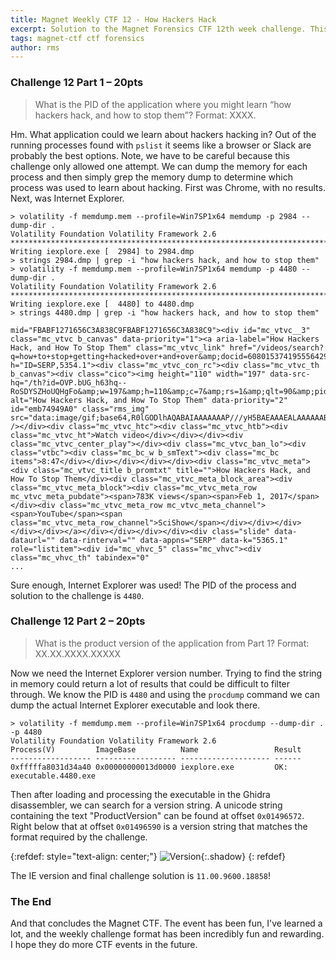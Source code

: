 ```yaml
---
title: Magnet Weekly CTF 12 - How Hackers Hack
excerpt: Solution to the Magnet Forensics CTF 12th week challenge. This week's challenges ask us about "How Hackers Hack..".
tags: magnet-ctf ctf forensics
author: rms
---
```


### Challenge 12 Part 1 – 20pts

> What is the PID of the application where you might learn “how hackers hack, and how to stop them”? Format: XXXX.

Hm. What application could we learn about hackers hacking in? Out of the running processes found with `pslist` it seems like a browser or Slack are probably the best options. Note, we have to be careful because this challenge only allowed one attempt. We can dump the memory for each process and then simply grep the memory dump to determine which process was used to learn about hacking. First was Chrome, with no results. Next, was Internet Explorer.

```
> volatility -f memdump.mem --profile=Win7SP1x64 memdump -p 2984 --dump-dir .
Volatility Foundation Volatility Framework 2.6
************************************************************************
Writing iexplore.exe [  2984] to 2984.dmp
> strings 2984.dmp | grep -i "how hackers hack, and how to stop them"
> volatility -f memdump.mem --profile=Win7SP1x64 memdump -p 4480 --dump-dir . 
Volatility Foundation Volatility Framework 2.6
************************************************************************
Writing iexplore.exe [  4480] to 4480.dmp
> strings 4480.dmp | grep -i "how hackers hack, and how to stop them"
                         mid="FBABF1271656C3A838C9FBABF1271656C3A838C9"><div id="mc_vtvc__3" class="mc_vtvc b_canvas" data-priority="1"><a aria-label="How Hackers Hack, and How To Stop Them" class="mc_vtvc_link" href="/videos/search?q=how+to+stop+getting+hacked+over+and+over&amp;docid=608015374195556429&amp;mid=FBABF1271656C3A838C9FBABF1271656C3A838C9&amp;view=detail&amp;FORM=VIRE" h="ID=SERP,5354.1"><div class="mc_vtvc_con_rc"><div class="mc_vtvc_th b_canvas"><div class="cico"><img height="110" width="197" data-src-hq="/th?id=OVP.bUG_h63hq--RoSDYSZHoUQHgFo&amp;w=197&amp;h=110&amp;c=7&amp;rs=1&amp;qlt=90&amp;pid=1.7" alt="How Hackers Hack, and How To Stop Them" data-priority="2" id="emb74949A0" class="rms_img" src="data:image/gif;base64,R0lGODlhAQABAIAAAAAAAP///yH5BAEAAAEALAAAAAABAAEAAAIBTAA7" /></div><div class="mc_vtvc_htc"><div class="mc_vtvc_htb"><div class="mc_vtvc_ht">Watch video</div></div></div><div class="mc_vtvc_center_play"></div><div class="mc_vtvc_ban_lo"><div class="vtbc"><div class="mc_bc_w b_smText"><div class="mc_bc items">8:47</div></div></div></div></div><div class="mc_vtvc_meta"><div class="mc_vtvc_title b_promtxt" title="">How Hackers Hack, and How To Stop Them</div><div class="mc_vtvc_meta_block_area"><div class="mc_vtvc_meta_block"><div class="mc_vtvc_meta_row mc_vtvc_meta_pubdate"><span>783K views</span><span>Feb 1, 2017</span></div><div class="mc_vtvc_meta_row mc_vtvc_meta_channel"><span>YouTube</span><span class="mc_vtvc_meta_row_channel">SciShow</span></div></div></div></div></div></a></div></div></div></div><div class="slide" data-dataurl="" data-rinterval="" data-appns="SERP" data-k="5365.1" role="listitem"><div id="mc_vhvc_5" class="mc_vhvc"><div class="mc_vhvc_th" tabindex="0"
...
```

Sure enough, Internet Explorer was used! The PID of the process and solution to the challenge is `4480`.

### Challenge 12 Part 2 – 20pts

> What is the product version of the application from Part 1? Format: XX.XX.XXXX.XXXXX

Now we need the Internet Explorer version number. Trying to find the string in memory could return a lot of results that could be difficult to filter through. We know the PID is `4480` and using the `procdump` command we can dump the actual Internet Explorer executable and look there. 

```
> volatility -f memdump.mem --profile=Win7SP1x64 procdump --dump-dir . -p 4480
Volatility Foundation Volatility Framework 2.6
Process(V)         ImageBase          Name                 Result
------------------ ------------------ -------------------- ------
0xfffffa8031d34a40 0x00000000013d0000 iexplore.exe         OK: executable.4480.exe
```

Then after loading and processing the executable in the Ghidra disassembler, we can search for a version string. A unicode string containing the text "ProductVersion" can be found at offset `0x01496572`. Right below that at offset `0x01496590` is a version string that matches the format required by the challenge. 

{:refdef: style="text-align: center;"}
![Version](https://starwarsfan2099.github.io/public/2020-12-28/version.JPG){:.shadow}
{: refdef}

The IE version and final challenge solution is `11.00.9600.18858`!

### The End

And that concludes the Magnet CTF. The event has been fun, I've learned a lot, and the weekly challenge format has been incredibly fun and rewarding. I hope they do more CTF events in the future.